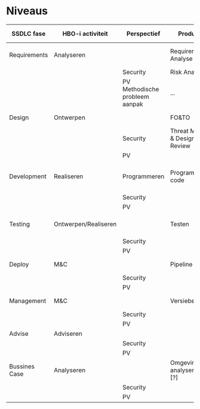 # Niveaus

|SSDLC fase | HBO-i activiteit | Perspectief | Product | Standaarden | S1 OOSDD | S2 WEBDEV | S3 QSD | S4 GP |
|---|---|---|---|---|---|---|---|---|
|Requirements|Analyseren||Requirements Analyse| Tracebility=codering?, ISO25010, MOSCOW, US, UC, Duurzaamheid, Asset bepaling=standaard?|
|||Security|Risk Analysis| ASVS, RRM
|||PV Methodische probleem aanpak | ...|Referentie materiaal, RA(shadowing, enquete), Component/deelsysteem(pakketselectie), Onderzoek(hoofd/deelvragen O&R)|
|Design|Ontwerpen||FO&TO|C4, UML, SOLID, DRY, Clean Architecture, Wireframes
|||Security|Threat Model & Design Review|
|||PV
|Development|Realiseren|Programmeren|Programma code| Code standaarden, OO, Functioneel programmeren, imperatief programmeren], GUI[...], Database[...], API[REST]
|||Security
|||PV
|Testing|Ontwerpen/Realiseren||Testen|E2E, Unittesten, Integratietesten, Systeemtesten, TMAP/V-Model/Testpiramide
|||Security
|||PV
|Deploy|M&C||Pipeline| versie beheer, builden, automatisch testen, CI, CD
|||Security
|||PV
|Management|M&C||Versiebeheer|GIT, Gitflow, semantic versioning, documentbeheer(WHM), APA
|||Security
|||PV
|Advise|Adviseren
|||Security
|||PV
|Bussines Case| Analyseren|| Omgeving analyseren [?]
|||Security
|||PV
